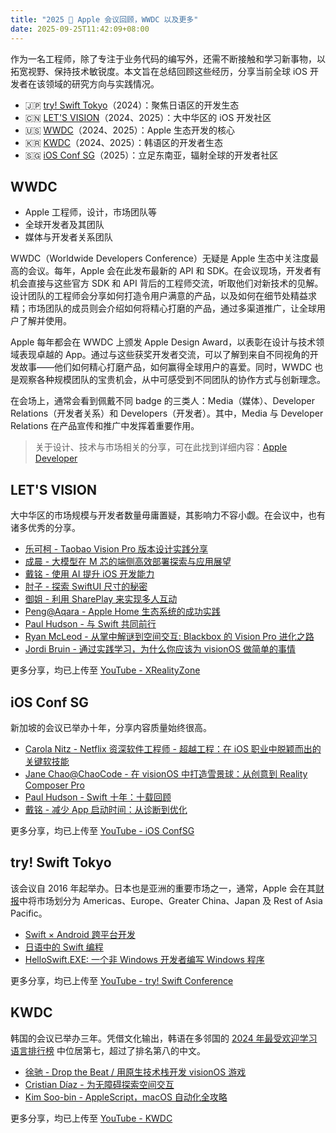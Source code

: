 ```yaml
---
title: "2025  Apple 会议回顾，WWDC 以及更多"
date: 2025-09-25T11:42:09+08:00
---
```


作为一名工程师，除了专注于业务代码的编写外，还需不断接触和学习新事物，以拓宽视野、保持技术敏锐度。本文旨在总结回顾这些经历，分享当前全球 iOS 开发者在该领域的研究方向与实践情况。

* 🇯🇵 [try! Swift Tokyo](https://tryswift.jp)（2024）：聚焦日语区的开发生态  
* 🇨🇳 [LET'S VISION](https://letsvision.swiftgg.team)（2024、2025）：大中华区的 iOS 开发社区  
* 🇺🇸 [WWDC](https://developer.apple.com/wwdc/)（2024、2025）：Apple 生态开发的核心
* 🇰🇷 [KWDC](https://kwdc.dev)（2024、2025）：韩语区的开发者生态
* 🇸🇬 [iOS Conf SG](https://www.iosconf.sg)（2025）：立足东南亚，辐射全球的开发者社区

## WWDC

* Apple 工程师，设计，市场团队等
* 全球开发者及其团队
* 媒体与开发者关系团队

WWDC（Worldwide Developers Conference）无疑是 Apple 生态中关注度最高的会议。每年，Apple 会在此发布最新的 API 和 SDK。在会议现场，开发者有机会直接与这些官方 SDK 和 API 背后的工程师交流，听取他们对新技术的见解。设计团队的工程师会分享如何打造令用户满意的产品，以及如何在细节处精益求精；市场团队的成员则会介绍如何将精心打磨的产品，通过多渠道推广，让全球用户了解并使用。

Apple 每年都会在 WWDC 上颁发 Apple Design Award，以表彰在设计与技术领域表现卓越的 App。通过与这些获奖开发者交流，可以了解到来自不同视角的开发故事——他们如何精心打磨产品，如何赢得全球用户的喜爱。同时，WWDC 也是观察各种规模团队的宝贵机会，从中可感受到不同团队的协作方式与创新理念。

在会场上，通常会看到佩戴不同 badge 的三类人：Media（媒体）、Developer Relations（开发者关系）和 Developers（开发者）。其中，Media 与 Developer Relations 在产品宣传和推广中发挥着重要作用。

> 关于设计、技术与市场相关的分享，可在此找到详细内容：[Apple Developer](https://developer.apple.com)

## LET'S VISION

大中华区的市场规模与开发者数量毋庸置疑，其影响力不容小觑。在会议中，也有诸多优秀的分享。

* [乐可柯 - Taobao Vision Pro 版本设计实践分享](https://www.bilibili.com/video/BV1UXEDz9EMx/)
* [成晨 - 大模型在 M 芯的端侧高效部署探索与应用展望](https://www.bilibili.com/video/BV1EjJNz1EEd/)
* [戴铭 - 使用 AI 提升 iOS 开发能力](https://www.bilibili.com/video/BV18aJqzRE7X/)
* [肘子 - 探索 SwiftUI 尺寸的秘密](https://www.bilibili.com/video/BV1HSJqzVEdj/)
* [御姐 - 利用 SharePlay 来实现多人互动](https://www.youtube.com/watch?v=pMdFoiLME5Q)
* [Peng@Aqara - Apple Home 生态系统的成功实践](https://www.bilibili.com/video/BV1ndJtz7E6c/)
* [Paul Hudson - 与 Swift 共同前行](https://www.bilibili.com/video/BV1H9JtzUE3P/)
* [Ryan McLeod - 从掌中解谜到空间交互: Blackbox 的 Vision Pro 进化之路](https://www.youtube.com/watch?v=i0YvE8Gn4q8)
* [Jordi Bruin - 通过实践学习，为什么你应该为 visionOS 做简单的事情](https://www.youtube.com/watch?v=cvjAzMFMnvc)

更多分享，均已上传至 [YouTube - XRealityZone](https://www.youtube.com/@XRealityZone/)

## iOS Conf SG

新加坡的会议已举办十年，分享内容质量始终很高。

* [Carola Nitz - Netflix 资深软件工程师 - 超越工程：在 iOS 职业中脱颖而出的关键软技能](https://www.youtube.com/watch?v=YcTHHjk1IOs)
* [Jane Chao@ChaoCode - 在 visionOS 中打造雪景球：从创意到 Reality Composer Pro](https://www.youtube.com/watch?v=8TFKBjLnlCo)
* [Paul Hudson - Swift 十年：十载回顾](https://www.youtube.com/watch?v=cHiU-n6fZQ8)
* [戴铭 - 减少 App 启动时间：从诊断到优化](https://www.youtube.com/watch?v=-c2EwHX50ko)

更多分享，均已上传至 [YouTube - iOS ConfSG](https://www.youtube.com/@iOSConfSG)

## try! Swift Tokyo

该会议自 2016 年起举办。日本也是亚洲的重要市场之一，通常，Apple 会在其[财报](https://investor.apple.com/investor-relations/)中将市场划分为 Americas、Europe、Greater China、Japan 及 Rest of Asia Pacific。

* [Swift × Android 跨平台开发](https://www.youtube.com/watch?v=FtO6ocYGnwc)
* [日语中的 Swift 编程](https://www.youtube.com/watch?v=uVgxJpSvp-I)
* [HelloSwift.EXE: 一个非 Windows 开发者编写 Windows 程序](https://www.youtube.com/watch?v=mfQ_0ZXYlJI)

更多分享，均已上传至 [YouTube - try! Swift Conference](https://www.youtube.com/@trySwiftConference/)

## KWDC

韩国的会议已举办三年。凭借文化输出，韩语在多邻国的 [2024 年最受欢迎学习语言排行榜](https://blog.duolingo.com/2024-duolingo-language-report/) 中位居第七，超过了排名第八的中文。

* [徐驰 - Drop the Beat / 用原生技术栈开发 visionOS 游戏](https://www.youtube.com/watch?v=faIEymYzmlg)
* [Cristian Díaz - 为无障碍探索空间交互](https://www.youtube.com/watch?v=Hkvsajxzye4)
* [Kim Soo-bin - AppleScript，macOS 自动化全攻略](https://www.youtube.com/watch?v=ypn5pA0zDpY)

更多分享，均已上传至 [YouTube - KWDC](https://www.youtube.com/@hellokwdc)
